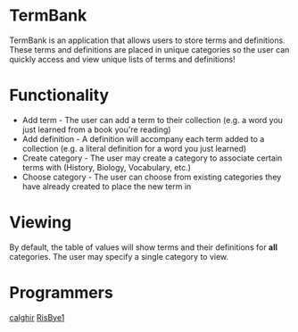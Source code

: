 # TermBank

TermBank is an application that allows users to store terms and definitions.
These terms and definitions are placed in unique categories so the user can quickly
access and view unique lists of terms and definitions!

# Functionality
* Add term - The user can add a term to their collection (e.g. a word you just learned from a book you're reading)
* Add definition - A definition will accompany each term added to a collection (e.g. a literal definition for a word you just learned)
* Create category - The user may create a category to associate certain terms with (History, Biology, Vocabulary, etc.)
* Choose category - The user can choose from existing categories they have already created to place the new term in

# Viewing
By default, the table of values will show terms and their definitions for **all** categories.
The user may specify a single category to view.

# Programmers
[calghir](https://github.com/calghir)
[RisBye1](https://github.com/RisBye1)
